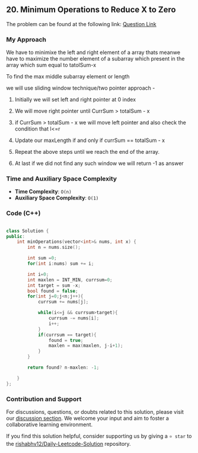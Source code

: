 ## 20. Minimum Operations to Reduce X to Zero

The problem can be found at the following link: [Question Link](https://leetcode.com/problems/minimum-operations-to-reduce-x-to-zero/description)


### My Approach

We have to minimixe the left and right element of a array thats meanwe have to maximize the number element of a subarray which present in the array which sum equal to tatolSum-x

To find the max middle subarray element or length

we will use sliding window technique/two pointer approach -

1. Initially we will set left and right pointer at 0 index

2. We will move right pointer until CurrSum > totalSum - x

3. if CurrSum > totalSum - x we will move left pointer and also check the condition that l<=r

4. Update our maxLength if and only if currSum == totalSum - x

5. Repeat the above steps until we reach the end of the array.

6. At last if we did not find any such window we will return -1 as answer



### Time and Auxiliary Space Complexity

- **Time Complexity**: `O(n)` 
- **Auxiliary Space Complexity**: `O(1)`


### Code (C++)

```cpp

class Solution {
public:
    int minOperations(vector<int>& nums, int x) {
        int n = nums.size();

        int sum =0;
        for(int i:nums) sum += i;

        int i=0;
        int maxlen = INT_MIN, currsum=0;
        int target = sum -x;
        bool found = false;
        for(int j=0;j<n;j++){
            currsum += nums[j];

            while(i<=j && currsum>target){
                currsum -= nums[i];
                i++;
            }
            if(currsum == target){
                found = true;
                maxlen = max(maxlen, j-i+1);
            }
        }

        return found? n-maxlen: -1;

    }
};

```

### Contribution and Support

For discussions, questions, or doubts related to this solution, please visit our [discussion section](https://leetcode.com/discuss/general-discussion). We welcome your input and aim to foster a collaborative learning environment.

If you find this solution helpful, consider supporting us by giving a `⭐ star` to the [rishabhv12/Daily-Leetcode-Solution](https://github.com/rishabhv12/Daily-Leetcode-Solution) repository.